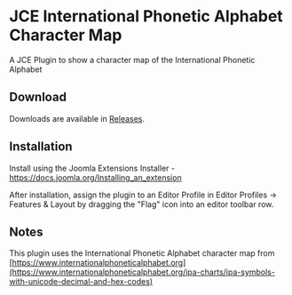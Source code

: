 # JCE International Phonetic Alphabet Character Map
A JCE Plugin to show a character map of the International Phonetic Alphabet

## Download
Downloads are available in [Releases](https://github.com/widgetfactory/je-editor-ipa/releases).

## Installation
Install using the Joomla Extensions Installer - https://docs.joomla.org/Installing_an_extension

After installation, assign the plugin to an Editor Profile in Editor Profiles -> Features & Layout by dragging the "Flag" icon into an editor toolbar row.

## Notes
This plugin uses the International Phonetic Alphabet character map from [https://www.internationalphoneticalphabet.org](https://www.internationalphoneticalphabet.org/ipa-charts/ipa-symbols-with-unicode-decimal-and-hex-codes)

